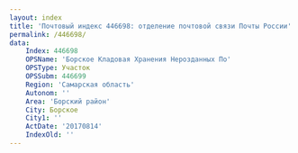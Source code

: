 ```yaml
---
layout: index
title: 'Почтовый индекс 446698: отделение почтовой связи Почты России'
permalink: /446698/
data:
    Index: 446698
    OPSName: 'Борское Кладовая Хранения Нерозданных По'
    OPSType: Участок
    OPSSubm: 446699
    Region: 'Самарская область'
    Autonom: ''
    Area: 'Борский район'
    City: Борское
    City1: ''
    ActDate: '20170814'
    IndexOld: ''
---
```

